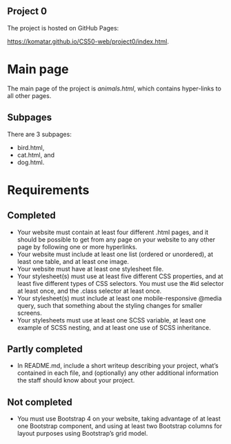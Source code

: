 ## Project 0

The project is hosted on GitHub Pages: 

https://komatar.github.io/CS50-web/project0/index.html.

# Main page

The main page of the project is _animals.html_, which contains hyper-links to all other pages.

## Subpages

There are 3 subpages:

* bird.html,
* cat.html, and
* dog.html.

# Requirements

## Completed
* Your website must contain at least four different .html pages, and it should be possible to get from any page on your website to any other page by following one or more hyperlinks.
* Your website must include at least one list (ordered or unordered), at least one table, and at least one image.
* Your website must have at least one stylesheet file.
* Your stylesheet(s) must use at least five different CSS properties, and at least five different types of CSS selectors. You must use the #id selector at least once, and the .class selector at least once.
* Your stylesheet(s) must include at least one mobile-responsive @media query, such that something about the styling changes for smaller screens.
* Your stylesheets must use at least one SCSS variable, at least one example of SCSS nesting, and at least one use of SCSS inheritance.

## Partly completed
* In README.md, include a short writeup describing your project, what’s contained in each file, and (optionally) any other additional information the staff should know about your project.


## Not completed

* You must use Bootstrap 4 on your website, taking advantage of at least one Bootstrap component, and using at least two Bootstrap columns for layout purposes using Bootstrap’s grid model.